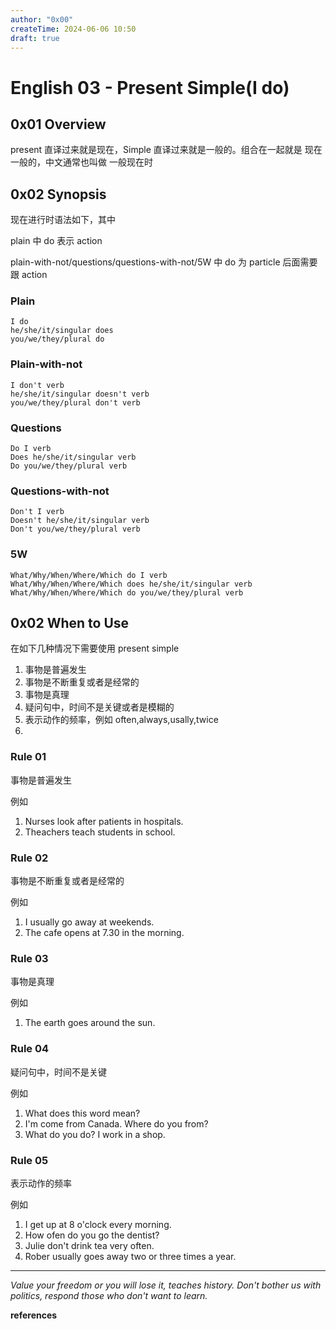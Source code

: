```yaml
---
author: "0x00"
createTime: 2024-06-06 10:50
draft: true
---
```


# English 03 - Present Simple(I do)

## 0x01 Overview

present 直译过来就是现在，Simple 直译过来就是一般的。组合在一起就是 现在一般的，中文通常也叫做 一般现在时

## 0x02 Synopsis

现在进行时语法如下，其中
 
plain 中 do 表示 action

plain-with-not/questions/questions-with-not/5W 中 do 为 particle 后面需要跟 action

### Plain

```
I do
he/she/it/singular does
you/we/they/plural do
```

### Plain-with-not

```
I don't verb
he/she/it/singular doesn't verb
you/we/they/plural don't verb
```

### Questions

```
Do I verb
Does he/she/it/singular verb
Do you/we/they/plural verb
```

### Questions-with-not

```
Don't I verb
Doesn't he/she/it/singular verb
Don't you/we/they/plural verb
   ```

### 5W

```
What/Why/When/Where/Which do I verb
What/Why/When/Where/Which does he/she/it/singular verb
What/Why/When/Where/Which do you/we/they/plural verb
```

## 0x02 When to Use

在如下几种情况下需要使用 present simple
1. 事物是普遍发生
2. 事物是不断重复或者是经常的
3. 事物是真理
4. 疑问句中，时间不是关键或者是模糊的
5. 表示动作的频率，例如 often,always,usally,twice
6. 

### Rule 01

事物是普遍发生

例如
1. Nurses look after patients in hospitals.
2. Theachers teach students in school.

### Rule 02

事物是不断重复或者是经常的

例如
1. I usually go away at weekends.
2. The cafe opens at 7.30 in the morning.

### Rule 03

事物是真理

例如
1. The earth goes around the sun.

### Rule 04

疑问句中，时间不是关键

例如
1. What does this word mean?
2. I'm come from Canada. Where do you from?
3. What do you do? I work in a shop.

### Rule 05

表示动作的频率

例如
1. I get up at 8 o'clock every morning.
2. How ofen do you go the dentist?
3. Julie don't drink tea very often.
4. Rober usually goes away two or three times a year.

---
*Value your freedom or you will lose it, teaches history. Don't bother us with politics, respond those who don't want to learn.*

**references**



